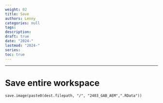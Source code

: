 ```yaml
---
weight: 02
title: Save
authors: Lenny
categories: null
tags: 
description: 
draft: true
date: "2024-"
lastmod: "2024-"
series:
toc: true
---
```



<!--more-->
---

####
###
##
# Save entire workspace

```
save.image(paste0(dest.filepath, "/", "2403_GAB_AEM",".RData"))
```